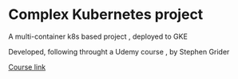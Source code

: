 # Complex Kubernetes project

A multi-container k8s based project , deployed to GKE
 
Developed, following throught a Udemy course , by Stephen Grider

[Course link](https://www.udemy.com/course/docker-and-kubernetes-the-complete-guide)
